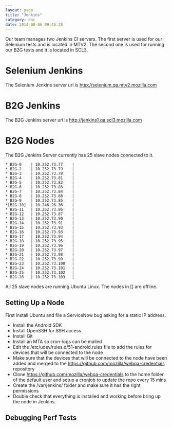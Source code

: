 ```yaml
---
layout: page
title: "Jenkins"
category: doc
date: 2014-08-06 09:45:28
---
```


Our team manages two Jenkins CI servers. The first server is used for our Selenium tests and is located in MTV2.
The second one is used for running our B2G tests and it is located in SCL3.


Selenium Jenkins
=================

The Selenium Jenkins server url is http://selenium.qa.mtv2.mozilla.com





B2G Jenkins
===========

The B2G Jenkins server url is http://jenkins1.qa.scl3.mozilla.com


B2G Nodes
==========

The B2G Jenkins Server currently has 25 slave nodes connected to it.

    * B2G-0    | 10.252.73.77    |
    * B2G-2    | 10.252.73.79    |
    * B2G-3    | 10.252.73.78    |
    * B2G-4    | 10.252.73.81    |
    * B2G-5    | 10.252.73.82    |
    * B2G-6    | 10.252.73.83    |
    * B2G-7    | 10.252.73.84    |
    * B2G-8    | 10.252.73.88    |
    * B2G-9    | 10.252.73.85    |
    *[B2G-10]  | 10.246.26.36    |
    * B2G-11   | 10.252.73.86    |
    * B2G-12   | 10.252.73.87    |
    * B2G-13   | 10.252.73.90    |
    * B2G-14   | 10.252.73.91    |
    * B2G-15   | 10.252.73.93    |
    * B2G-16   | 10.252.73.93    |
    * B2G-17   | 10.252.73.94    |
    * B2G-18   | 10.252.73.95    |
    * B2G-19   | 10.252.73.96    |
    * B2G-20   | 10.252.73.97    |
    * B2G-21   | 10.252.73.98    |
    * B2G-22   | 10.252.73.99    |
    * B2G-23   | 10.252.73.100   |
    * B2G-24   | 10.252.73.101   |
    * B2G-25   | 10.252.73.102   |
    * B2G-26   | 10.252.73.103   |

All 25 slave nodes are running Ubuntu Linux. The nodes in [] are offline.


Setting  Up a Node
-------------------

First install Ubuntu and file a ServiceNow bug asking for a static IP address.

* Install the Android SDK
* Install OpenSSH for SSH access
* Install Git
* Install an MTA so cron-logs can be mailed
* Edit the  /etc/udev/rules.d/51-android.rules file to add the rules for devices that will be connected to the node
* Make sure that the devices that will be connected to the node have been added and merged to the https://github.com/mozilla/webqa-credentials repository
* Clone  https://github.com/mozilla/webqa-credentials to the home folder of the default user and setup a cronjob to  update the repo every 15 mins
* Create the /var/jenkins/ folder and make sure it has the right permissions
* Double check that everything is installed and working before bring up the node in Jenkins.



Debugging Perf Tests
---------------------


